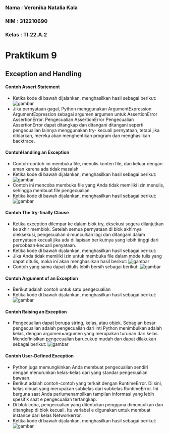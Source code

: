 ### Nama : Veronika Natalia Kala
### NIM  : 312210690
### Kelas : TI.22.A.2
# Praktikum 9 
## Exception and Handling
#### Contoh Assert Statement
- Ketika kode di bawah dijalankan, menghasilkan hasil sebagai berikut:
![gambar](gambar/9.1.png)
- Jika pernyataan gagal, Python menggunakan ArgumentExpression ArgumentExpression sebagai argumen argumen untuk AssertionError AssertionError. Pengecualian AssertionError Pengecualian AssertionError dapat ditangkap dan ditangani ditangani seperti pengecualian lainnya menggunakan try- kecuali pernyataan, tetapi jika dibiarkan, mereka akan menghentikan program dan menghasilkan backtrace.
#### ContohHandling an Exception
- Contoh-contoh ini membuka file, menulis konten file, dan keluar dengan aman karena ada tidak masalah
- Ketika kode di bawah dijalankan, menghasilkan hasil sebagai berikut:
![gambar](gambar/9.2.png)
- Contoh ini mencoba membuka file yang Anda tidak memiliki izin menulis, sehingga membuat file pengecualian
- Ketika kode di bawah dijalankan, menghasilkan hasil sebagai berikut:
![gambar](gambar/9.3.png)
#### Contoh The try-finally Clause
- Ketika exception dilempar ke dalam blok try, eksekusi segera dilanjutkan ke akhir memblok. Setelah semua pernyataan di blok akhirnya dieksekusi, pengecualian dimunculkan lagi dan ditangani dalam pernyataan kecuali jika ada di lapisan berikutnya yang lebih tinggi dari percobaan-kecuali penyataan.
- Ketika kode di bawah dijalankan, menghasilkan hasil sebagai berikut:
- Jika Anda tidak memiliki izin untuk membuka file dalam mode tulis yang dapat ditulis, maka ini akan menghasilkan hasil berikut:
![gambar](gambar/9.4.1.png)
- Contoh yang sama dapat ditulis lebih bersih sebagai berikut:
![gambar](gambar/9.4.png)
#### Contoh Argument of an Exception
- Berikut adalah contoh untuk satu pengecualian
- Ketika kode di bawah dijalankan, menghasilkan hasil sebagai berikut:
![gambar](gambar/9.5.png)
#### Contoh Raising an Exception
- Pengecualian dapat berupa string, kelas, atau objek. Sebagian besar pengecualian adalah pengecualian dari inti Python menimbulkan adalah kelas, dengan argumen=argumen yang merupakan turunan dari kelas. Mendefinisikan pengecualian barucukup mudah dan dapat dilakukan sebagai berikut:
![gambar](gambar/9.6.png)
#### Contoh User-Defined Exception
- Python juga memungkinkan Anda membuat pengecualian sendiri dengan menurunkan kelas-kelas dari yang standar pengecualian bawaan.
- Berikut adalah contoh-contoh yang terkait dengan RuntimeError. Di sini, kelas dibuat yang merupakan subkelas dari subkelas RuntimeError. Ini berguna saat Anda perlumenampilkan tampilan informasi yang lebih spesifik saat e pengecualian tertangkap.
- Di blok coba, pengecualian yang ditentukan pengguna dimunculkan dan ditangkap di blok kecuali. Itu variabel e digunakan untuk membuat instance dari kelas Networkerror.
- Ketika kode di bawah dijalankan, menghasilkan hasil sebagai berikut:
![gambar](gambar/9.7.png)

